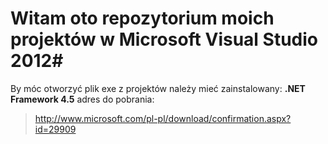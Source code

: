 # Witam oto repozytorium moich projektów w Microsoft Visual Studio 2012#

By móc otworzyć plik exe z projektów należy mieć zainstalowany:
<b>.NET Framework 4.5</b>
adres do pobrania: 
> http://www.microsoft.com/pl-pl/download/confirmation.aspx?id=29909

